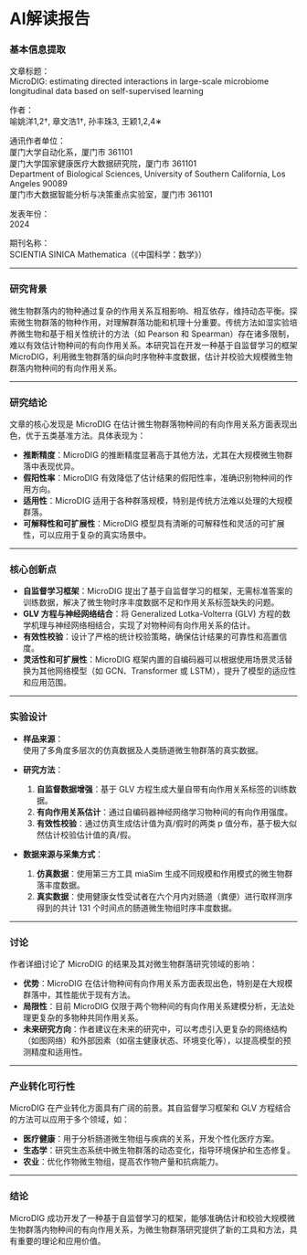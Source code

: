 # AI解读报告

### 基本信息提取

文章标题：\
MicroDIG: estimating directed interactions in large-scale microbiome longitudinal data based on self-supervised learning

作者：\
喻姚洋1,2†, 章文浩1†, 孙丰珠3, 王颖1,2,4∗

通讯作者单位：\
厦门大学自动化系，厦门市 361101\
厦门大学国家健康医疗大数据研究院，厦门市 361101\
Department of Biological Sciences, University of Southern California, Los Angeles 90089\
厦门市大数据智能分析与决策重点实验室，厦门市 361101

发表年份：\
2024

期刊名称：\
SCIENTIA SINICA Mathematica（《中国科学：数学》）

------------------------------------------------------------------------

### 研究背景

微生物群落内的物种通过复杂的作用关系互相影响、相互依存，维持动态平衡。探索微生物群落的物种作用，对理解群落功能和机理十分重要。传统方法如湿实验培养微生物和基于相关性统计的方法（如 Pearson 和 Spearman）存在诸多限制，难以有效估计物种间的有向作用关系。本研究旨在开发一种基于自监督学习的框架 MicroDIG，利用微生物群落的纵向时序物种丰度数据，估计并校验大规模微生物群落内物种间的有向作用关系。

------------------------------------------------------------------------

### 研究结论

文章的核心发现是 MicroDIG 在估计微生物群落物种间的有向作用关系方面表现出色，优于五类基准方法。具体表现为：

-   **推断精度**：MicroDIG 的推断精度显著高于其他方法，尤其在大规模微生物群落中表现优异。
-   **假阳性率**：MicroDIG 有效降低了估计结果的假阳性率，准确识别物种间的作用方向。
-   **适用性**：MicroDIG 适用于各种群落规模，特别是传统方法难以处理的大规模群落。
-   **可解释性和可扩展性**：MicroDIG 模型具有清晰的可解释性和灵活的可扩展性，可以应用于复杂的真实场景中。

------------------------------------------------------------------------

### 核心创新点

-   **自监督学习框架**：MicroDIG 提出了基于自监督学习的框架，无需标准答案的训练数据，解决了微生物时序丰度数据不足和作用关系标签缺失的问题。
-   **GLV 方程与神经网络结合**：将 Generalized Lotka-Volterra (GLV) 方程的数学机理与神经网络相结合，实现了对物种间有向作用关系的估计。
-   **有效性校验**：设计了严格的统计校验策略，确保估计结果的可靠性和高置信度。
-   **灵活性和可扩展性**：MicroDIG 框架内置的自编码器可以根据使用场景灵活替换为其他网络模型（如 GCN、Transformer 或 LSTM），提升了模型的适应性和应用范围。

------------------------------------------------------------------------

### 实验设计

-   **样品来源**：\
    使用了多角度多层次的仿真数据及人类肠道微生物群落的真实数据。

-   **研究方法**：

    1.  **自监督数据增强**：基于 GLV 方程生成大量自带有向作用关系标签的训练数据。
    2.  **有向作用关系估计**：通过自编码器神经网络学习物种间的有向作用强度。
    3.  **有效性校验**：通过仿真生成估计值为真/假时的两类 p 值分布，基于极大似然估计校验估计值的真/假。

-   **数据来源与采集方式**：

    1.  **仿真数据**：使用第三方工具 miaSim 生成不同规模和作用模式的微生物群落丰度数据。
    2.  **真实数据**：使用健康女性受试者在六个月内对肠道（粪便）进行取样测序得到的共计 131 个时间点的肠道微生物组时序丰度数据。

------------------------------------------------------------------------

### 讨论

作者详细讨论了 MicroDIG 的结果及其对微生物群落研究领域的影响：

-   **优势**：MicroDIG 在估计物种间有向作用关系方面表现出色，特别是在大规模群落中，其性能优于现有方法。
-   **局限性**：目前 MicroDIG 仅限于两个物种间的有向作用关系建模分析，无法处理更复杂的多物种共同作用关系。
-   **未来研究方向**：作者建议在未来的研究中，可以考虑引入更复杂的网络结构（如图网络）和外部因素（如宿主健康状态、环境变化等），以提高模型的预测精度和适用性。

------------------------------------------------------------------------

### 产业转化可行性

MicroDIG 在产业转化方面具有广阔的前景。其自监督学习框架和 GLV 方程结合的方法可以应用于多个领域，如：

-   **医疗健康**：用于分析肠道微生物组与疾病的关系，开发个性化医疗方案。
-   **生态学**：研究生态系统中微生物群落的动态变化，指导环境保护和生态修复。
-   **农业**：优化作物微生物组，提高农作物产量和抗病能力。

------------------------------------------------------------------------

### 结论

MicroDIG 成功开发了一种基于自监督学习的框架，能够准确估计和校验大规模微生物群落内物种间的有向作用关系，为微生物群落研究提供了新的工具和方法，具有重要的理论和应用价值。
